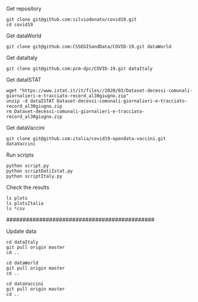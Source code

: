 Get repository

```
git clone git@github.com:silviodonato/covid19.git
cd covid19
```

Get dataWorld

```
git clone git@github.com:CSSEGISandData/COVID-19.git dataWorld
```

Get dataItaly

```
git clone git@github.com:pcm-dpc/COVID-19.git dataItaly
```

Get dataISTAT

```
wget "https://www.istat.it/it/files//2020/03/Dataset-decessi-comunali-giornalieri-e-tracciato-record_al30giugno.zip"
unzip -d dataISTAT Dataset-decessi-comunali-giornalieri-e-tracciato-record_al30giugno.zip 
rm Dataset-decessi-comunali-giornalieri-e-tracciato-record_al30giugno.zip
```

Get dataVaccini

```
git clone git@github.com:italia/covid19-opendata-vaccini.git dataVaccini

```

Run scripts

```
python script.py
python scriptDatiIstat.py
python scriptItaly.py
```

Check the results

```
ls plots
ls plotsItalia
ls *csv
```

#############################################

Update data

```
cd dataItaly
git pull origin master
cd .. 
```

```
cd dataWorld
git pull origin master
cd ..                           
```

```
cd dataVaccini
git pull origin master
cd ..
```


